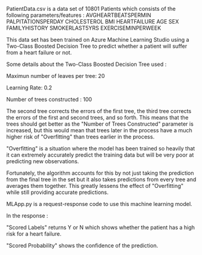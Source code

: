 PatientData.csv is a data set of 10801 Patients which consists of the following parameters/features :
AVGHEARTBEATSPERMIN 	PALPITATIONSPERDAY 	CHOLESTEROL 	BMI 	HEARTFAILURE 	AGE 	SEX 	FAMILYHISTORY 	SMOKERLAST5YRS 	EXERCISEMINPERWEEK

This data set has been trained on Azure Machine Learning Studio using a Two-Class Boosted Decision Tree to predict whether a patient will suffer
from a heart failure or not.

Some details about the Two-Class Boosted Decision Tree used :

Maximun number of leaves per tree: 20

Learning Rate: 0.2

Number of trees constructed : 100

The second tree corrects the errors of the first tree, the third tree corrects the errors of the first and second trees, and so forth. 
This means that the trees should get better as the "Number of Trees Constructed" parameter is increased,
but this would mean that trees later in the process have a much higher risk of "Overfitting" than trees earlier in the process.  

"Overfitting" is a situation where the model has been trained so heavily that it can extremely accurately predict the training data 
but will be very poor at predicting new observations. 

Fortunately, the algorithm accounts for this by not just taking the prediction from the final tree in the set but it also takes predictions from every tree and averages them together. This greatly lessens the effect of "Overfitting" while still providing accurate predictions.


MLApp.py is a request-response code to use this machine learning model. 

In the response :

"Scored Labels" returns Y or N which shows whether the patient has a high risk for a heart failure.

"Scored Probability" shows the confidence of the prediction.
